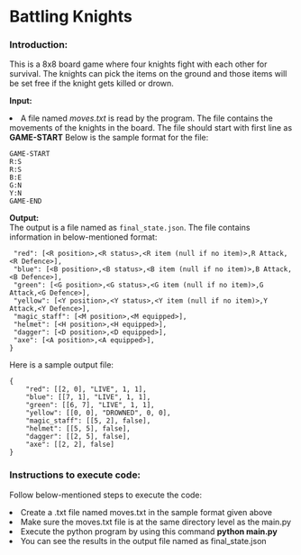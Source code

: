 #  Battling Knights

### Introduction:
This is a 8x8 board game where four knights fight with each other for survival. The knights can pick the items on the ground and 
those items will be set free if the knight gets killed or drown. 

<b> Input: </b>
<li> A file named <i>moves.txt</i> is read by the program. The file contains the movements of the knights in the board.
The file should start with first line as <b>GAME-START</b> Below is the sample format for the file:

```
GAME-START
R:S
R:S
B:E
G:N
Y:N
GAME-END
````

<b> Output:</b>
<br> The output is a file named as `final_state.json`. The file contains information in below-mentioned format:

```
 "red": [<R position>,<R status>,<R item (null if no item)>,R Attack,<R Defence>],
 "blue": [<B position>,<B status>,<B item (null if no item)>,B Attack,<B Defence>],
 "green": [<G position>,<G status>,<G item (null if no item)>,G Attack,<G Defence>],
 "yellow": [<Y position>,<Y status>,<Y item (null if no item)>,Y Attack,<Y Defence>],
 "magic_staff": [<M position>,<M equipped>],
 "helmet": [<H position>,<H equipped>],
 "dagger": [<D position>,<D equipped>],
 "axe": [<A position>,<A equipped>],
}
```

Here is a sample output file:

```
{
    "red": [[2, 0], "LIVE", 1, 1], 
    "blue": [[7, 1], "LIVE", 1, 1], 
    "green": [[6, 7], "LIVE", 1, 1], 
    "yellow": [[0, 0], "DROWNED", 0, 0], 
    "magic_staff": [[5, 2], false], 
    "helmet": [[5, 5], false], 
    "dagger": [[2, 5], false], 
    "axe": [[2, 2], false]
}
```

### Instructions to execute code:
Follow below-mentioned steps to execute the code:
<li> Create a .txt file named moves.txt in the sample format given above
<li> Make sure the moves.txt file is at the same directory level as the main.py
<li> Execute the python program by using this command <b>python main.py</b>
<li> You can see the results in the output file named as final_state.json

